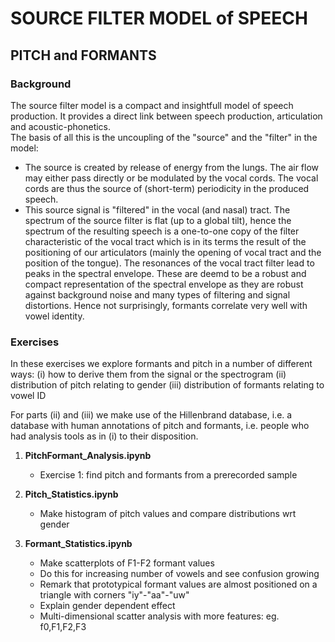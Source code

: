 #  SOURCE FILTER MODEL of SPEECH
## PITCH and FORMANTS


### Background

The source filter model is a compact and insightfull model of speech production.
It provides a direct link between speech production, articulation and acoustic-phonetics.  
The basis of all this is the uncoupling of the "source" and the "filter" in the model:
- The source is created by release of energy from the lungs.   The air flow may either pass directly or be modulated by the vocal cords.
The vocal cords are thus the source of (short-term) periodicity in the produced speech.
- This source signal is "filtered" in the vocal (and nasal) tract.   The spectrum of the source filter is flat (up to a global tilt), hence the spectrum of the resulting speech is a one-to-one copy of the filter characteristic of the vocal tract which is in its terms the result of the positioning of our articulators (mainly the opening of vocal tract and the position of the tongue). The resonances of the vocal tract filter lead to peaks in the spectral envelope.  These are deemd to be a robust and compact representation of the spectral envelope as they are robust against background noise and many types of filtering and signal distortions.
Hence not surprisingly, formants correlate very well with vowel identity.



### Exercises

In these exercises we explore formants and pitch in a number of different ways: 
(i) how to derive them from the signal or the spectrogram
(ii) distribution of pitch relating to gender
(iii) distribution of formants relating to vowel ID

For parts (ii) and (iii) we make use of the Hillenbrand database, i.e. a database with human annotations of pitch and formants,
i.e. people who had analysis tools as in (i) to their disposition.

1. **PitchFormant_Analysis.ipynb**

    + Exercise 1: find pitch and formants from a prerecorded sample

2. **Pitch_Statistics.ipynb**

    + Make histogram of pitch values and compare distributions wrt gender


3. **Formant_Statistics.ipynb**

    + Make scatterplots of F1-F2 formant values
    + Do this for increasing number of vowels and see confusion growing
    + Remark that prototypical formant values are almost positioned on a triangle with corners "iy"-"aa"-"uw"
    + Explain gender dependent effect
    + Multi-dimensional scatter analysis with more features: eg. f0,F1,F2,F3 


